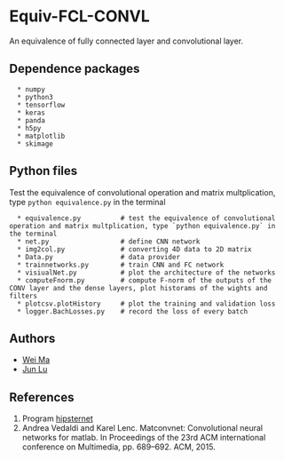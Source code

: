 # Equiv-FCL-CONVL

An equivalence of fully connected layer and convolutional layer.

## Dependence packages

```
  * numpy
  * python3
  * tensorflow
  * keras
  * panda
  * h5py
  * matplotlib
  * skimage
```
  
## Python files

Test the equivalence of convolutional operation and matrix multplication, type `python equivalence.py` in the terminal

```
  * equivalence.py          # test the equivalence of convolutional operation and matrix multplication, type `python equivalence.py` in the terminal
  * net.py                  # define CNN network
  * img2col.py              # converting 4D data to 2D matrix
  * Data.py                 # data provider
  * trainnetworks.py        # train CNN and FC network
  * visiualNet.py           # plot the architecture of the networks
  * computeFnorm.py         # compute F-norm of the outputs of the CONV layer and the dense layers, plot historams of the wights and filters
  * plotcsv.plotHistory     # plot the training and validation loss
  * logger.BachLosses.py    # record the loss of every batch
```

## Authors

- [Wei Ma](https://github.com/Marvinmw)
- [Jun Lu](https://github.com/junlulocky)

## References


  1. Program [hipsternet](https://github.com/wiseodd/hipsternety)
  2. Andrea Vedaldi and Karel Lenc. Matconvnet: Convolutional neural networks for matlab. In Proceedings
     of the 23rd ACM international conference on Multimedia, pp. 689–692. ACM, 2015.

